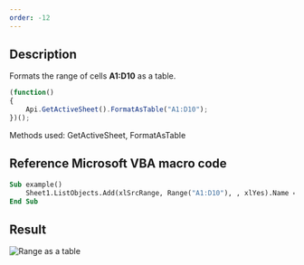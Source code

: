 ```yaml
---
order: -12
---
```


## Description

Formats the range of cells **A1:D10** as a table.

<!-- This code snippet is shown in the screenshot. -->
<!-- eslint-skip -->
``` ts
(function()
{
    Api.GetActiveSheet().FormatAsTable("A1:D10");
})();
```

Methods used: GetActiveSheet, FormatAsTable

## Reference Microsoft VBA macro code

``` vb
Sub example()
    Sheet1.ListObjects.Add(xlSrcRange, Range("A1:D10"), , xlYes).Name = "myTable1"
End Sub
```

## Result

![Range as a table](/assets/images/plugins/range_as_a_table.png)
